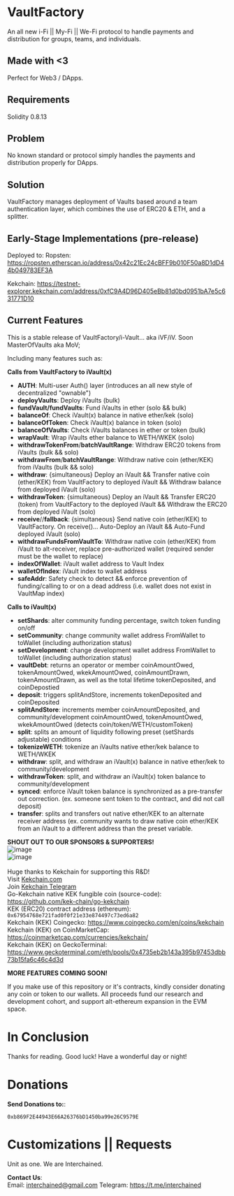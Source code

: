 # VaultFactory
An all new i-Fi || My-Fi || We-Fi protocol to handle payments and distribution for groups, teams, and individuals.

## Made with <3
Perfect for Web3 / DApps.

## Requirements
Solidity 0.8.13

## Problem
No known standard or protocol simply handles the payments and distribution properly for DApps.

## Solution
VaultFactory manages deployment of Vaults based around a team authentication layer, which combines the use of ERC20 & ETH, and a splitter. 

## Early-Stage Implementations (pre-release)
Deployed to:
Ropsten: https://ropsten.etherscan.io/address/0x42c21Ec24cBFF9b010F50a8D1dD44b049783EF3A

Kekchain: https://testnet-explorer.kekchain.com/address/0xfC9A4D96D405eBb81d0bd0951bA7e5c631771D10

## Current Features

This is a stable release of VaultFactory/i-Vault... aka iVF/iV.
Soon MasterOfVaults aka MoV;

Including many features such as:

**Calls from VaultFactory to iVault(x)** 
- **AUTH**: Multi-user Auth() layer (introduces an all new style of decentralized "ownable")
- **deployVaults**: Deploy iVaults (bulk)
- **fundVault/fundVaults**: Fund iVaults in ether (solo && bulk)
- **balanceOf**: Check iVault(x) balance in native ether/kek (solo)
- **balanceOfToken**: Check iVault(x) balance in token (solo)
- **balanceOfVaults**: Check iVaults balances in ether or token (bulk)
- **wrapVault**: Wrap iVaults ether balance to WETH/WKEK (solo)
- **withdrawTokenFrom**/**batchVaultRange**: Withdraw ERC20 tokens from iVaults (bulk && solo)
- **withdrawFrom**/**batchVaultRange**: Withdraw native coin (ether/KEK) from iVaults (bulk && solo)
- **withdraw**: {simultaneous} Deploy an iVault && Transfer native coin (ether/KEK) from VaultFactory to deployed iVault && Withdraw balance from deployed iVault (solo)
- **withdrawToken**: {simultaneous} Deploy an iVault && Transfer ERC20 (token) from VaultFactory to the deployed iVault && Withdraw the ERC20 from deployed iVault (solo)
- **receive**//**fallback**: {simultaneous} Send native coin (ether/KEK) to VaultFactory. On receive()... Auto-Deploy an iVault && Auto-Fund deployed iVault (solo)
- **withdrawFundsFromVaultTo**: Withdraw native coin (ether/KEK) from iVault to alt-receiver, replace pre-authorized wallet (required sender must be the wallet to replace)
- **indexOfWallet**: iVault wallet address to Vault Index
- **walletOfIndex**: iVault index to wallet address 
- **safeAddr**: Safety check to detect && enforce prevention of funding/calling to or on a dead address (i.e. wallet does not exist in VaultMap index)


**Calls to iVault(x)** 
- **setShards**: alter community funding percentage, switch token funding on/off
- **setCommunity**: change community wallet address FromWallet to toWallet (including authorization status)
- **setDevelopment**: change development wallet address FromWallet to toWallet (including authorization status)
- **vaultDebt**: returns an operator or member coinAmountOwed, tokenAmountOwed, wkekAmountOwed, coinAmountDrawn, tokenAmountDrawn, as well as the total lifetime tokenDeposited, and coinDepostied
- **deposit**: triggers splitAndStore, increments tokenDeposited and coinDeposited
- **splitAndStore**: increments member coinAmountDeposited, and community/development coinAmountOwed, tokenAmountOwed, wkekAmountOwed (detects coin/token/WETH/customToken)
- **split**: splits an amount of liquidity following preset (setShards adjustable) conditions
- **tokenizeWETH**: tokenize an iVaults native ether/kek balance to WETH/WKEK
- **withdraw**: split, and withdraw an iVault(x) balance in native ether/kek to community/development 
- **withdrawToken**: split, and withdraw an iVault(x) token balance to community/development 
- **synced**: enforce iVault token balance is synchronized as a pre-transfer out correction. (ex. someone sent token to the contract, and did not call deposit)
- **transfer**: splits and transfers out native ether/KEK to an alternate receiver address (ex. community wants to draw native coin ether/KEK from an iVault to a different address than the preset variable.

**SHOUT OUT TO OUR SPONSORS & SUPPORTERS!** <br />
![image](https://user-images.githubusercontent.com/38635290/191865582-703c0075-3c10-4378-8186-be808c332c69.png) <br />
![image](https://user-images.githubusercontent.com/38635290/191865565-258d22a4-a1e9-44e4-b32d-af1721facf0e.png) <br />
 <br />
Huge thanks to Kekchain for supporting this R&D! <br />
Visit [Kekchain.com](https://Kekchain.com) <br />
Join [Kekchain Telegram](https://t.me/Kekchain) <br />
Go-Kekchain native KEK fungible coin (source-code): https://github.com/kek-chain/go-kekchain <br />
KEK (ERC20) contract address (ethereum): ```0x67954768e721fad0f0f21e33e874497c73ed6a82``` <br />
Kekchain (KEK) Coingecko: https://www.coingecko.com/en/coins/kekchain <br />
Kekchain (KEK) on CoinMarketCap: https://coinmarketcap.com/currencies/kekchain/ <br />
Kekchain (KEK) on GeckoTerminal: https://www.geckoterminal.com/eth/pools/0x4735eb2b143a395b97453dbb73b15fa6c46c4d3d <br />

**MORE FEATURES COMING SOON!** 

If you make use of this repository or it's contracts, kindly consider donating any coin or token to our wallets. All proceeds fund our research and development cohort, and support alt-ethereum expansion in the EVM space.

# In Conclusion

Thanks for reading. Good luck!
Have a wonderful day or night!

# Donations 

**Send Donations to:**:
```
0xb869F2E44943E66A26376bD1450ba99e26C9579E
```

# Customizations || Requests

Unit as one. We are Interchained. 

**Contact Us**:  
Email: interchained@gmail.com
Telegram: https://t.me/interchained
